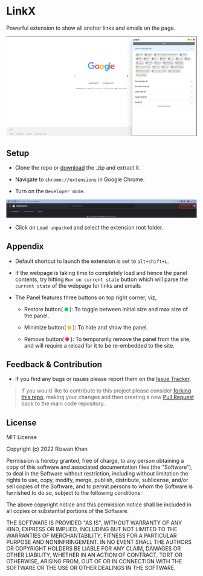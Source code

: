 # LinkX

Powerful extension to show all anchor links and emails on the page.

![LinkX](images/LinkX.png)

## Setup

- Clone the repo or [download](https://github.com/irizwankhan/LinkX/archive/refs/heads/master.zip) the .zip and extract it.

- Navigate to `chrome://extensions` in Google Chrome.

- Turn on the `Developer mode`.

![developer mode](images/dev.png)

- Click on `Load unpacked` and select the extension root folder.

## Appendix

- Default shortcut to launch the extension is set to `alt+shift+L`.

- If the webpage is taking time to completely load and hence the panel contents, try hitting `Run on current state` button which will parse the `current state` of the webpage for links and emails

- The Panel features three buttons on top right corner, viz,

  - Restore button( <img src="images/g.png" alt="drawing" width="10"/> ): To toggle between initial size and max size of the panel.

  - Minimize button( <img src="images/y.png" alt="drawing" width="10"/> ): To hide and show the panel.

  - Remove button( <img src="images/r.png" alt="drawing" width="10"/> ): To temporarily remove the panel from the site, and will require a reload for it to be re-embedded to the site.

## Feedback & Contribution

- If you find any bugs or issues please report them on the [Issue Tracker](https://github.com/irizwankhan/LinkX/issues).

> If you would like to contribute to this project please consider [forking this repo](https://github.com/irizwankhan/LinkX/fork), making your changes and then creating a new [Pull Request](https://github.com/irizwankhan/LinkX/pulls) back to the main code repository.

## License

MIT License

Copyright (c) 2022 Rizwan Khan

Permission is hereby granted, free of charge, to any person obtaining a copy
of this software and associated documentation files (the "Software"), to deal
in the Software without restriction, including without limitation the rights
to use, copy, modify, merge, publish, distribute, sublicense, and/or sell
copies of the Software, and to permit persons to whom the Software is
furnished to do so, subject to the following conditions:

The above copyright notice and this permission notice shall be included in all
copies or substantial portions of the Software.

THE SOFTWARE IS PROVIDED "AS IS", WITHOUT WARRANTY OF ANY KIND, EXPRESS OR
IMPLIED, INCLUDING BUT NOT LIMITED TO THE WARRANTIES OF MERCHANTABILITY,
FITNESS FOR A PARTICULAR PURPOSE AND NONINFRINGEMENT. IN NO EVENT SHALL THE
AUTHORS OR COPYRIGHT HOLDERS BE LIABLE FOR ANY CLAIM, DAMAGES OR OTHER
LIABILITY, WHETHER IN AN ACTION OF CONTRACT, TORT OR OTHERWISE, ARISING FROM,
OUT OF OR IN CONNECTION WITH THE SOFTWARE OR THE USE OR OTHER DEALINGS IN THE
SOFTWARE.
